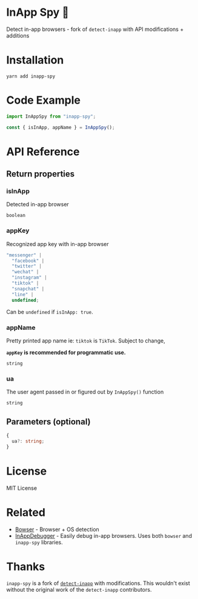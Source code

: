# InApp Spy 🔎

Detect in-app browsers - fork of `detect-inapp` with API modifications + additions

# Installation

`yarn add inapp-spy`

# Code Example

```js
import InAppSpy from "inapp-spy";

const { isInApp, appName } = InAppSpy();
```

# API Reference

## Return properties

### isInApp

Detected in-app browser

`boolean`

### appKey

Recognized app key with in-app browser

```ts
"messenger" |
  "facebook" |
  "twitter" |
  "wechat" |
  "instagram" |
  "tiktok" |
  "snapchat" |
  "line" |
  undefined;
```

Can be `undefined` if `isInApp: true`.

### appName

Pretty printed app name ie: `tiktok` is `TikTok`. Subject to change,

**`appKey` is recommended for programmatic use.**

`string`

### ua

The user agent passed in or figured out by `InAppSpy()` function

`string`

## Parameters (optional)

```ts
{
  ua?: string;
}
```

# License

MIT License

# Related

- [Bowser](https://github.com/bowser-js/bowser) - Browser + OS detection
- [InAppDebugger](https://inappdebugger.com) - Easily debug in-app browsers. Uses both `bowser` and `inapp-spy` libraries.

# Thanks

`inapp-spy` is a fork of [`detect-inapp`](https://github.com/f2etw/detect-inapp) with modifications. This wouldn't exist without the original work of the `detect-inapp` contributors.
